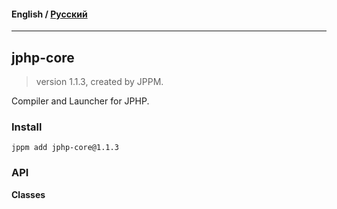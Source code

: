 #### **English** / [Русский](README.ru.md)

---

## jphp-core
> version 1.1.3, created by JPPM.

Compiler and Launcher for JPHP.

### Install
```
jppm add jphp-core@1.1.3
```

### API
**Classes**